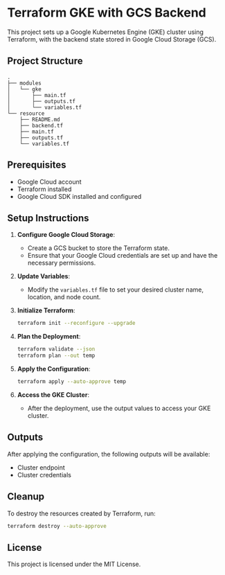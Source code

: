 # Terraform GKE with GCS Backend

This project sets up a Google Kubernetes Engine (GKE) cluster using Terraform, with the backend state stored in Google Cloud Storage (GCS).

## Project Structure

```
.
├── modules
│   └── gke
│       ├── main.tf
│       ├── outputs.tf
│       └── variables.tf
└── resource
    ├── README.md
    ├── backend.tf
    ├── main.tf
    ├── outputs.tf
    └── variables.tf
```

## Prerequisites

- Google Cloud account
- Terraform installed
- Google Cloud SDK installed and configured

## Setup Instructions

1. **Configure Google Cloud Storage**:
   - Create a GCS bucket to store the Terraform state.
   - Ensure that your Google Cloud credentials are set up and have the necessary permissions.

2. **Update Variables**:
   - Modify the `variables.tf` file to set your desired cluster name, location, and node count.

3. **Initialize Terraform**:
   ```bash
   terraform init --reconfigure --upgrade 
   ```

4. **Plan the Deployment**:
   ```bash
   terraform validate --json 
   terraform plan --out temp
   ```

5. **Apply the Configuration**:
   ```bash
   terraform apply --auto-approve temp
   ```

6. **Access the GKE Cluster**:
   - After the deployment, use the output values to access your GKE cluster.

## Outputs

After applying the configuration, the following outputs will be available:
- Cluster endpoint
- Cluster credentials

## Cleanup

To destroy the resources created by Terraform, run:
```bash
terraform destroy --auto-approve
```

## License

This project is licensed under the MIT License.